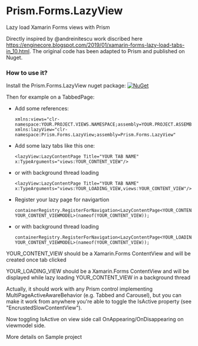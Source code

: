 # Prism.Forms.LazyView
Lazy load Xamarin Forms views with Prism

Directly inspired by @andreinitescu work discribed here https://enginecore.blogspot.com/2019/01/xamarin-forms-lazy-load-tabs-in_10.html.
The original code has been adapted to Prism and published on Nuget.

### How to use it?

Install the Prism.Forms.LazyView nuget package: [![NuGet](https://img.shields.io/nuget/v/Prism.Forms.LazyView.svg)](https://www.nuget.org/packages/Prism.Forms.LazyView/)

Then for example on a TabbedPage:

* Add some references:
    
      xmlns:views="clr-namespace:YOUR.PROJECT.VIEWS.NAMESPACE;assembly=YOUR.PROJECT.ASSEMBLY"
      xmlns:lazyView="clr-namespace:Prism.Forms.LazyView;assembly=Prism.Forms.LazyView"

* Add some lazy tabs like this one:

      <lazyView:LazyContentPage Title="YOUR TAB NAME" x:TypeArguments="views:YOUR_CONTENT_VIEW"/>
      
* or with background thread loading
 
      <lazyView:LazyContentPage Title="YOUR TAB NAME" x:TypeArguments="views:YOUR_LOADING_VIEW,views:YOUR_CONTENT_VIEW"/>
      
* Register your lazy page for navigartion

      containerRegistry.RegisterForNavigation<LazyContentPage<YOUR_CONTENT_VIEW>, YOUR_CONTENT_VIEWMODEL>(nameof(YOUR_CONTENT_VIEW));
      
* or with background thread loading
 
      containerRegistry.RegisterForNavigation<LazyContentPage<YOUR_LOADING_VIEW,YOUR_CONTENT_VIEW>, YOUR_CONTENT_VIEWMODEL>(nameof(YOUR_CONTENT_VIEW));
      
YOUR_CONTENT_VIEW should be a Xamarin.Forms ContentView and will be created once tab clicked

YOUR_LOADING_VIEW should be a Xamarin.Forms ContentView and will be displayed while lazy loading YOUR_CONTENT_VIEW in a background thread

Actually, it should work with any Prism control implementing MultiPageActiveAwareBehavior (e.g. Tabbed and Carousel), but you can make it work from anywhere you're able to toggle the IsActive property (see "EncrustedSlowContentView").

Now toggling IsActive on view side call OnAppearing/OnDisappearing on viewmodel side.

More details on Sample project

